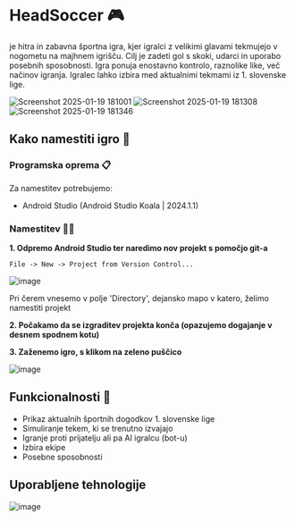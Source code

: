 # HeadSoccer 🎮
je hitra in zabavna športna igra, kjer igralci z velikimi glavami tekmujejo v nogometu na majhnem igrišču. Cilj je zadeti gol s skoki, udarci in uporabo posebnih sposobnosti. Igra ponuja enostavno kontrolo, raznolike like, več načinov igranja. Igralec lahko izbira med aktualnimi tekmami iz 1. slovenske lige.

![Screenshot 2025-01-19 181001](https://github.com/user-attachments/assets/6dae8e33-b2e3-43c4-858c-60d8f72bbe0b)
![Screenshot 2025-01-19 181308](https://github.com/user-attachments/assets/a92a89eb-b985-4490-ad5c-9d0f54ede9a2)
![Screenshot 2025-01-19 181346](https://github.com/user-attachments/assets/66a959e3-c0d0-4c9c-83ad-3456a1dece23)

## Kako namestiti igro 🤔

### Programska oprema 📋
Za namestitev potrebujemo:
- Android Studio (Android Studio Koala | 2024.1.1)

### Namestitev 🧑‍🔧
**1. Odpremo Android Studio ter naredimo nov projekt s pomočjo git-a**
   ```
   File -> New -> Project from Version Control...
   ```
   ![image](https://github.com/user-attachments/assets/312d0c25-78a2-4fdf-a919-d23c5b011e5d)
   
   Pri čerem vnesemo v polje 'Directory', dejansko mapo v katero, želimo namestiti projekt

**2. Počakamo da se izgraditev projekta konča (opazujemo dogajanje v desnem spodnem kotu)**

**3. Zaženemo igro, s klikom na zeleno puščico**
   
   ![image](https://github.com/user-attachments/assets/cb2aca36-958c-4f25-a8d9-2acf2c06bec6)
   
## Funkcionalnosti 🔎
- Prikaz aktualnih športnih dogodkov 1. slovenske lige
- Simuliranje tekem, ki se trenutno izvajajo
- Igranje proti prijatelju ali pa AI igralcu (bot-u)
- Izbira ekipe
- Posebne sposobnosti

## Uporabljene tehnologije
![image](https://github.com/user-attachments/assets/58dc2b37-9b44-4f3a-a819-34f8f892dbb7)

